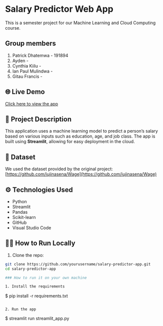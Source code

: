 # Salary Predictor Web App

This is a semester project for our Machine Learning and Cloud Computing course.

## Group members
1. Patrick Dhatemwa - 191894
2. Ayden  - 
3. Cynthia Kiilu - 
4. Ian Paul Mulindwa - 
5. Gitau Francis - 

## 🌐 Live Demo
[Click here to view the app](https://your-app-link.streamlit.app)

## 🧠 Project Description
This application uses a machine learning model to predict a person’s salary based on various inputs such as education, age, and job class. The app is built using **Streamlit**, allowing for easy deployment in the cloud.

## 📂 Dataset
We used the dataset provided by the original project:  
[https://github.com/iujinasena/Wage](https://github.com/iujinasena/Wage)

## ⚙️ Technologies Used
- Python
- Streamlit
- Pandas
- Scikit-learn
- GitHub
- Visual Studio Code

## 👨‍💻 How to Run Locally
1. Clone the repo:
```bash
git clone https://github.com/yourusername/salary-predictor-app.git
cd salary-predictor-app

### How to run it on your own machine

1. Install the requirements

   ```
   $ pip install -r requirements.txt
   ```

2. Run the app

   ```
   $ streamlit run streamlit_app.py
   ```

